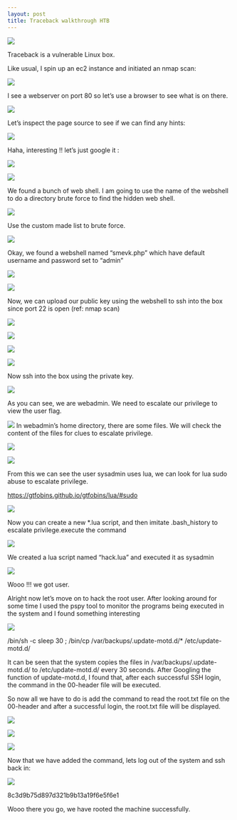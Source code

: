 ```yaml
---
layout: post
title: Traceback walkthrough HTB 
---
```



![](/images/2020-08-3-traceback/0.png)

Traceback is a vulnerable Linux box. 

Like usual, I spin up an ec2 instance and initiated an nmap scan:

![](/images/2020-08-3-traceback/1.png)


I see a webserver on port 80 so let’s use a browser to see what is on there.

![](/images/2020-08-3-traceback/2.png)

Let’s inspect the page source to see if we can find any hints:


![](/images/2020-08-3-traceback/3.png)


Haha, interesting !! let’s just google it :

![](/images/2020-08-3-traceback/4.png)



![](/images/2020-08-3-traceback/5.png)

We found a bunch of web shell. I am going to use the name of the webshell to do a directory brute force to find the hidden web shell.


![](/images/2020-08-3-traceback/6.png)


Use the custom made list to brute force.

![](/images/2020-08-3-traceback/7.png)


Okay, we found a webshell named “smevk.php” which have default username and password set to “admin”

![](/images/2020-08-3-traceback/8.png)


![](/images/2020-08-3-traceback/9.png)


Now, we can upload our public key using the webshell to ssh into the box since port 22 is open (ref: nmap scan)

![](/images/2020-08-3-traceback/10.png)


![](/images/2020-08-3-traceback/11.png)


![](/images/2020-08-3-traceback/12.png)



![](/images/2020-08-3-traceback/13.png)

Now ssh into the box using the private key.



![](/images/2020-08-3-traceback/14.png)

As you can see, we are webadmin. We need to escalate our privilege to view the user flag.



![](/images/2020-08-3-traceback/15.png)
In webadmin’s home directory, there are some files. We will check the content of the files for clues to escalate privilege. 




![](/images/2020-08-3-traceback/16.png)




![](/images/2020-08-3-traceback/17.png)

From this we can see the user sysadmin uses lua, we can look for lua sudo abuse to escalate privilege.

https://gtfobins.github.io/gtfobins/lua/#sudo



![](/images/2020-08-3-traceback/18.png)

Now you can create a new *.lua script, and then imitate .bash_history to escalate privilege.execute the command




![](/images/2020-08-3-traceback/19.png)

We created a lua script named “hack.lua” and executed it as sysadmin



![](/images/2020-08-3-traceback/20.png)

Wooo !!! we got user.



Alright now let’s move on to hack the root user. After looking around for some time I used the pspy tool to monitor the programs being executed in the system and I found something interesting


![](/images/2020-08-3-traceback/21.png)

/bin/sh -c sleep 30 ; /bin/cp /var/backups/.update-motd.d/* /etc/update-motd.d/

It can be seen that the system copies the files in /var/backups/.update-motd.d/ to /etc/update-motd.d/ every 30 seconds. After Googling the function of update-motd.d, I found that, after each successful SSH login, the command in the 00-header file will be executed. 


So now all we have to do is add the command to read the root.txt file on the 00-header and after a successful login, the root.txt file will be displayed.

![](/images/2020-08-3-traceback/22.png)

![](/images/2020-08-3-traceback/23.png)


![](/images/2020-08-3-traceback/24.png)


Now that we have added the command, lets log out of the system and ssh back in:

![](/images/2020-08-3-traceback/25.png)

8c3d9b75d897d321b9b13a19f6e5f6e1

Wooo there you go, we have rooted the machine successfully.

